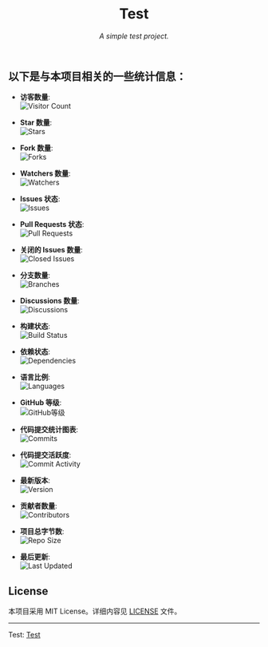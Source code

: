 <header>

# Test

_A simple test project._

</header>

## 以下是与本项目相关的一些统计信息：

- **访客数量**:  
  ![Visitor Count](https://visitor-badge.laobi.icu/badge?page_id=9831964.test)

- **Star 数量**:  
  ![Stars](https://img.shields.io/github/stars/af5ab649831964/test?style=social)

- **Fork 数量**:  
  ![Forks](https://img.shields.io/github/forks/af5ab649831964/test?style=social)

- **Watchers 数量**:  
  ![Watchers](https://img.shields.io/github/watchers/af5ab649831964/test?style=social)

- **Issues 状态**:  
  ![Issues](https://img.shields.io/github/issues/af5ab649831964/test)

- **Pull Requests 状态**:  
  ![Pull Requests](https://img.shields.io/github/issues-pr/af5ab649831964/test)

- **关闭的 Issues 数量**:  
  ![Closed Issues](https://img.shields.io/github/issues-closed/af5ab649831964/test)

- **分支数量**:  
  ![Branches](https://img.shields.io/github/branches/af5ab649831964/test)

- **Discussions 数量**:  
  ![Discussions](https://img.shields.io/github/discussions/af5ab649831964/test)

- **构建状态**:  
  ![Build Status](https://img.shields.io/github/actions/workflow/status/af5ab649831964/test/build.yml)

- **依赖状态**:  
  ![Dependencies](https://img.shields.io/librariesio/github/af5ab649831964/test)

- **语言比例**:  
  ![Languages](https://img.shields.io/github/languages/top/af5ab649831964/test)

- **GitHub 等级**:  
  ![GitHub等级](https://img.shields.io/badge/GitHub-Level-Bronze)

- **代码提交统计图表**:  
  ![Commits](https://img.shields.io/github/commit-activity/m/af5ab649831964/test)

- **代码提交活跃度**:  
  ![Commit Activity](https://img.shields.io/github/commit-activity/y/af5ab649831964/test)

- **最新版本**:  
  ![Version](https://img.shields.io/github/v/release/af5ab649831964/test?display_name=tag)

- **贡献者数量**:  
  ![Contributors](https://img.shields.io/github/contributors/af5ab649831964/test)

- **项目总字节数**:  
  ![Repo Size](https://img.shields.io/github/repo-size/af5ab649831964/test)

- **最后更新**:  
  ![Last Updated](https://img.shields.io/github/last-commit/af5ab649831964/test)

## License

本项目采用 MIT License。详细内容见 [LICENSE](LICENSE) 文件。

<footer>

---

Test: [Test](https://github.com/af5ab649831964/test)

</footer>


